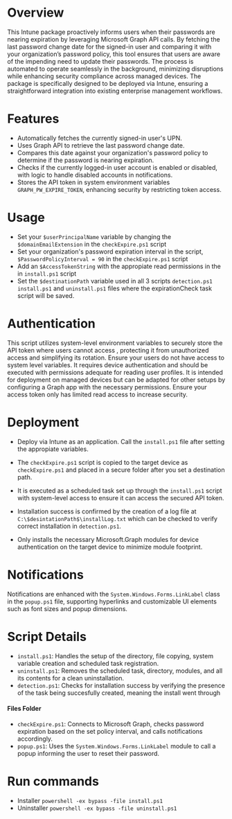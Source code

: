 # Overview
This Intune package proactively informs users when their passwords are nearing expiration by leveraging Microsoft Graph API calls. By fetching the last password change date for the signed-in user and comparing it with your organization’s password policy, this tool ensures that users are aware of the impending need to update their passwords. The process is automated to operate seamlessly in the background, minimizing disruptions while enhancing security compliance across managed devices. The package is specifically designed to be deployed via Intune, ensuring a straightforward integration into existing enterprise management workflows.

# Features
- Automatically fetches the currently signed-in user's UPN.
- Uses Graph API to retrieve the last password change date.
- Compares this date against your organization's password policy to determine if the password is nearing expiration.
- Checks if the currently logged-in user account is enabled or disabled, with logic to handle disabled accounts in notifications.
- Stores the API token in system environment variables `GRAPH_PW_EXPIRE_TOKEN`, enhancing security by restricting token access. 

# Usage
- Set your `$userPrincipalName` variable by changing the `$domainEmailExtension`  in the `checkExpire.ps1` script
- Set your organization's password expiration interval in the script,  `$PasswordPolicyInterval = 90` in the `checkExpire.ps1` script
- Add an `$AccessTokenString`  with the appropiate read permissions in the in `install.ps1` script
- Set the `$destinationPath` variable used in all 3 scripts `detection.ps1` `install.ps1` and `uninstall.ps1` files where the expirationCheck task script will be saved. 

# Authentication
This script utilizes system-level environment variables to securely store the API token where users cannot access , protecting it from unauthorized access and simplifying its rotation. Ensure your users do not have access to system level variables. It requires device authentication and should be executed with permissions adequate for reading user profiles. It is intended for deployment on managed devices but can be adapted for other setups by configuring a Graph app with the necessary permissions. Ensure your access token only has limited read access to increase security. 

# Deployment 
- Deploy via Intune as an application. Call the `install.ps1` file after setting the appropiate variables. 
- The `checkExpire.ps1` script is copied to the target device as `checkExpire.ps1` and placed in a secure folder after you set a destination path. 
-  It is executed as a scheduled task set up through the `install.ps1` script with system-level access to ensure it can access the secured API token.
- Installation success is confirmed by the creation of a log file at `C:\$desintationPath$\installLog.txt` which can be checked to verify correct installation in `detection.ps1`.

- Only installs the necessary Microsoft.Graph modules for device authentication on the target device to minimize module footprint.

# Notifications 
Notifications are enhanced with the `System.Windows.Forms.LinkLabel` class in the `popup.ps1` file, supporting hyperlinks and customizable UI elements such as font sizes and popup dimensions.

# Script Details

- `install.ps1`: Handles the setup of the directory, file copying, system variable creation and scheduled task registration. 
- `uninstall.ps1`: Removes the scheduled task, directory, modules, and all its contents for a clean uninstallation.  
- `detection.ps1`: Checks for installation success by verifying the presence of the task being succesfully created, meaning the install went through  
#### Files Folder
- `checkExpire.ps1`: Connects to Microsoft Graph, checks password expiration based on the set policy interval, and calls notifications accordingly. 
- `popup.ps1`: Uses the `System.Windows.Forms.LinkLabel` module to call a popup informing the user to reset their password.



# Run commands
- Installer `powershell -ex bypass -file install.ps1`
- Uninstaller `powershell -ex bypass -file uninstall.ps1`
